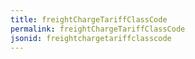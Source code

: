 ```yaml
---
title: freightChargeTariffClassCode
permalink: freightChargeTariffClassCode
jsonid: freightchargetariffclasscode
---
```

